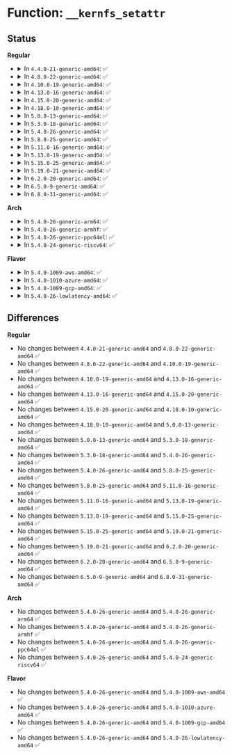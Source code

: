 # Function: <code>__kernfs_setattr</code>

## Status
<b>Regular</b>
<ul>
<li>
<details>
<summary>In <code>4.4.0-21-generic-amd64</code>: ✅</summary>

```c
int __kernfs_setattr(struct kernfs_node * kn, const struct iattr * iattr)
```

```json
{
  "name": "__kernfs_setattr",
  "collision_type": "Unique Static",
  "inline_type": "No",
  "funcs": [
    {
      "addr": 18446744071581502576,
      "name": "__kernfs_setattr",
      "external": false,
      "loc": "fs/kernfs/inode.c:66",
      "file": "fs/kernfs/inode.c",
      "inline": "seen, unknown",
      "caller_inline": [],
      "caller_func": [
        "fs/kernfs/inode.c:kernfs_iop_setattr",
        "fs/kernfs/inode.c:kernfs_setattr"
      ]
    }
  ],
  "symbols": [
    {
      "addr": 18446744071581502576,
      "name": "__kernfs_setattr",
      "section": ".text",
      "bind": "STB_LOCAL",
      "size": 180
    }
  ]
}
```
</details>
</li>
<li>
<details>
<summary>In <code>4.8.0-22-generic-amd64</code>: ✅</summary>

```c
int __kernfs_setattr(struct kernfs_node * kn, const struct iattr * iattr)
```

```json
{
  "name": "__kernfs_setattr",
  "collision_type": "Unique Static",
  "inline_type": "No",
  "funcs": [
    {
      "addr": 18446744071581688160,
      "name": "__kernfs_setattr",
      "external": false,
      "loc": "fs/kernfs/inode.c:69",
      "file": "fs/kernfs/inode.c",
      "inline": "seen, unknown",
      "caller_inline": [],
      "caller_func": [
        "fs/kernfs/inode.c:kernfs_iop_setattr",
        "fs/kernfs/inode.c:kernfs_setattr"
      ]
    }
  ],
  "symbols": [
    {
      "addr": 18446744071581688160,
      "name": "__kernfs_setattr",
      "section": ".text",
      "bind": "STB_LOCAL",
      "size": 180
    }
  ]
}
```
</details>
</li>
<li>
<details>
<summary>In <code>4.10.0-19-generic-amd64</code>: ✅</summary>

```c
int __kernfs_setattr(struct kernfs_node * kn, const struct iattr * iattr)
```

```json
{
  "name": "__kernfs_setattr",
  "collision_type": "Unique Static",
  "inline_type": "No",
  "funcs": [
    {
      "addr": 18446744071581776368,
      "name": "__kernfs_setattr",
      "external": false,
      "loc": "fs/kernfs/inode.c:66",
      "file": "fs/kernfs/inode.c",
      "inline": "seen, unknown",
      "caller_inline": [],
      "caller_func": [
        "fs/kernfs/inode.c:kernfs_iop_setattr",
        "fs/kernfs/inode.c:kernfs_setattr"
      ]
    }
  ],
  "symbols": [
    {
      "addr": 18446744071581776368,
      "name": "__kernfs_setattr",
      "section": ".text",
      "bind": "STB_LOCAL",
      "size": 180
    }
  ]
}
```
</details>
</li>
<li>
<details>
<summary>In <code>4.13.0-16-generic-amd64</code>: ✅</summary>

```c
int __kernfs_setattr(struct kernfs_node * kn, const struct iattr * iattr)
```

```json
{
  "name": "__kernfs_setattr",
  "collision_type": "Unique Static",
  "inline_type": "No",
  "funcs": [
    {
      "addr": 18446744071581830720,
      "name": "__kernfs_setattr",
      "external": false,
      "loc": "fs/kernfs/inode.c:66",
      "file": "fs/kernfs/inode.c",
      "inline": "seen, unknown",
      "caller_inline": [],
      "caller_func": [
        "fs/kernfs/inode.c:kernfs_iop_setattr",
        "fs/kernfs/inode.c:kernfs_setattr"
      ]
    }
  ],
  "symbols": [
    {
      "addr": 18446744071581830720,
      "name": "__kernfs_setattr",
      "section": ".text",
      "bind": "STB_LOCAL",
      "size": 184
    }
  ]
}
```
</details>
</li>
<li>
<details>
<summary>In <code>4.15.0-20-generic-amd64</code>: ✅</summary>

```c
int __kernfs_setattr(struct kernfs_node * kn, const struct iattr * iattr)
```

```json
{
  "name": "__kernfs_setattr",
  "collision_type": "Unique Static",
  "inline_type": "No",
  "funcs": [
    {
      "addr": 18446744071581980320,
      "name": "__kernfs_setattr",
      "external": false,
      "loc": "fs/kernfs/inode.c:66",
      "file": "fs/kernfs/inode.c",
      "inline": "seen, unknown",
      "caller_inline": [],
      "caller_func": [
        "fs/kernfs/inode.c:kernfs_iop_setattr",
        "fs/kernfs/inode.c:kernfs_setattr"
      ]
    }
  ],
  "symbols": [
    {
      "addr": 18446744071581980320,
      "name": "__kernfs_setattr",
      "section": ".text",
      "bind": "STB_LOCAL",
      "size": 184
    }
  ]
}
```
</details>
</li>
<li>
<details>
<summary>In <code>4.18.0-10-generic-amd64</code>: ✅</summary>

```c
int __kernfs_setattr(struct kernfs_node * kn, const struct iattr * iattr)
```

```json
{
  "name": "__kernfs_setattr",
  "collision_type": "Unique Global",
  "inline_type": "No",
  "funcs": [
    {
      "addr": 18446744071582168400,
      "name": "__kernfs_setattr",
      "external": true,
      "loc": "fs/kernfs/inode.c:66",
      "file": "fs/kernfs/inode.c",
      "inline": "seen, unknown",
      "caller_inline": [],
      "caller_func": [
        "fs/kernfs/inode.c:kernfs_iop_setattr",
        "fs/kernfs/inode.c:kernfs_setattr",
        "fs/kernfs/dir.c:__kernfs_new_node"
      ]
    }
  ],
  "symbols": [
    {
      "addr": 18446744071582168400,
      "name": "__kernfs_setattr",
      "section": ".text",
      "bind": "STB_GLOBAL",
      "size": 174
    }
  ]
}
```
</details>
</li>
<li>
<details>
<summary>In <code>5.0.0-13-generic-amd64</code>: ✅</summary>

```c
int __kernfs_setattr(struct kernfs_node * kn, const struct iattr * iattr)
```

```json
{
  "name": "__kernfs_setattr",
  "collision_type": "Unique Global",
  "inline_type": "No",
  "funcs": [
    {
      "addr": 18446744071582263472,
      "name": "__kernfs_setattr",
      "external": true,
      "loc": "fs/kernfs/inode.c:66",
      "file": "fs/kernfs/inode.c",
      "inline": "seen, unknown",
      "caller_inline": [],
      "caller_func": [
        "fs/kernfs/inode.c:kernfs_iop_setattr",
        "fs/kernfs/inode.c:kernfs_setattr",
        "fs/kernfs/dir.c:__kernfs_new_node"
      ]
    }
  ],
  "symbols": [
    {
      "addr": 18446744071582263472,
      "name": "__kernfs_setattr",
      "section": ".text",
      "bind": "STB_GLOBAL",
      "size": 174
    }
  ]
}
```
</details>
</li>
<li>
<details>
<summary>In <code>5.3.0-18-generic-amd64</code>: ✅</summary>

```c
int __kernfs_setattr(struct kernfs_node * kn, const struct iattr * iattr)
```

```json
{
  "name": "__kernfs_setattr",
  "collision_type": "Unique Global",
  "inline_type": "No",
  "funcs": [
    {
      "addr": 18446744071582427648,
      "name": "__kernfs_setattr",
      "external": true,
      "loc": "fs/kernfs/inode.c:72",
      "file": "fs/kernfs/inode.c",
      "inline": "seen, unknown",
      "caller_inline": [],
      "caller_func": [
        "fs/kernfs/inode.c:kernfs_iop_setattr",
        "fs/kernfs/inode.c:kernfs_setattr",
        "fs/kernfs/dir.c:__kernfs_new_node"
      ]
    }
  ],
  "symbols": [
    {
      "addr": 18446744071582427648,
      "name": "__kernfs_setattr",
      "section": ".text",
      "bind": "STB_GLOBAL",
      "size": 162
    }
  ]
}
```
</details>
</li>
<li>
<details>
<summary>In <code>5.4.0-26-generic-amd64</code>: ✅</summary>

```c
int __kernfs_setattr(struct kernfs_node * kn, const struct iattr * iattr)
```

```json
{
  "name": "__kernfs_setattr",
  "collision_type": "Unique Global",
  "inline_type": "No",
  "funcs": [
    {
      "addr": 18446744071582526400,
      "name": "__kernfs_setattr",
      "external": true,
      "loc": "fs/kernfs/inode.c:72",
      "file": "fs/kernfs/inode.c",
      "inline": "seen, unknown",
      "caller_inline": [],
      "caller_func": [
        "fs/kernfs/inode.c:kernfs_iop_setattr",
        "fs/kernfs/inode.c:kernfs_setattr",
        "fs/kernfs/dir.c:__kernfs_new_node"
      ]
    }
  ],
  "symbols": [
    {
      "addr": 18446744071582526400,
      "name": "__kernfs_setattr",
      "section": ".text",
      "bind": "STB_GLOBAL",
      "size": 162
    }
  ]
}
```
</details>
</li>
<li>
<details>
<summary>In <code>5.8.0-25-generic-amd64</code>: ✅</summary>

```c
int __kernfs_setattr(struct kernfs_node * kn, const struct iattr * iattr)
```

```json
{
  "name": "__kernfs_setattr",
  "collision_type": "Unique Global",
  "inline_type": "No",
  "funcs": [
    {
      "addr": 18446744071582832208,
      "name": "__kernfs_setattr",
      "external": true,
      "loc": "fs/kernfs/inode.c:74",
      "file": "fs/kernfs/inode.c",
      "inline": "seen, unknown",
      "caller_inline": [],
      "caller_func": [
        "fs/kernfs/inode.c:kernfs_iop_setattr",
        "fs/kernfs/inode.c:kernfs_setattr",
        "fs/kernfs/dir.c:__kernfs_new_node"
      ]
    }
  ],
  "symbols": [
    {
      "addr": 18446744071582832208,
      "name": "__kernfs_setattr",
      "section": ".text",
      "bind": "STB_GLOBAL",
      "size": 159
    }
  ]
}
```
</details>
</li>
<li>
<details>
<summary>In <code>5.11.0-16-generic-amd64</code>: ✅</summary>

```c
int __kernfs_setattr(struct kernfs_node * kn, const struct iattr * iattr)
```

```json
{
  "name": "__kernfs_setattr",
  "collision_type": "Unique Global",
  "inline_type": "No",
  "funcs": [
    {
      "addr": 18446744071582904960,
      "name": "__kernfs_setattr",
      "external": true,
      "loc": "fs/kernfs/inode.c:74",
      "file": "fs/kernfs/inode.c",
      "inline": "seen, unknown",
      "caller_inline": [],
      "caller_func": [
        "fs/kernfs/inode.c:kernfs_iop_setattr",
        "fs/kernfs/inode.c:kernfs_setattr",
        "fs/kernfs/dir.c:__kernfs_new_node"
      ]
    }
  ],
  "symbols": [
    {
      "addr": 18446744071582904960,
      "name": "__kernfs_setattr",
      "section": ".text",
      "bind": "STB_GLOBAL",
      "size": 159
    }
  ]
}
```
</details>
</li>
<li>
<details>
<summary>In <code>5.13.0-19-generic-amd64</code>: ✅</summary>

```c
int __kernfs_setattr(struct kernfs_node * kn, const struct iattr * iattr)
```

```json
{
  "name": "__kernfs_setattr",
  "collision_type": "Unique Global",
  "inline_type": "No",
  "funcs": [
    {
      "addr": 18446744071582932544,
      "name": "__kernfs_setattr",
      "external": true,
      "loc": "fs/kernfs/inode.c:74",
      "file": "fs/kernfs/inode.c",
      "inline": "seen, unknown",
      "caller_inline": [],
      "caller_func": [
        "fs/kernfs/inode.c:kernfs_iop_setattr",
        "fs/kernfs/inode.c:kernfs_setattr",
        "fs/kernfs/dir.c:__kernfs_new_node"
      ]
    }
  ],
  "symbols": [
    {
      "addr": 18446744071582932544,
      "name": "__kernfs_setattr",
      "section": ".text",
      "bind": "STB_GLOBAL",
      "size": 159
    }
  ]
}
```
</details>
</li>
<li>
<details>
<summary>In <code>5.15.0-25-generic-amd64</code>: ✅</summary>

```c
int __kernfs_setattr(struct kernfs_node * kn, const struct iattr * iattr)
```

```json
{
  "name": "__kernfs_setattr",
  "collision_type": "Unique Global",
  "inline_type": "No",
  "funcs": [
    {
      "addr": 18446744071583267392,
      "name": "__kernfs_setattr",
      "external": true,
      "loc": "fs/kernfs/inode.c:68",
      "file": "fs/kernfs/inode.c",
      "inline": "seen, unknown",
      "caller_inline": [],
      "caller_func": [
        "fs/kernfs/inode.c:kernfs_iop_setattr",
        "fs/kernfs/inode.c:kernfs_setattr",
        "fs/kernfs/dir.c:__kernfs_new_node"
      ]
    }
  ],
  "symbols": [
    {
      "addr": 18446744071583267392,
      "name": "__kernfs_setattr",
      "section": ".text",
      "bind": "STB_GLOBAL",
      "size": 159
    }
  ]
}
```
</details>
</li>
<li>
<details>
<summary>In <code>5.19.0-21-generic-amd64</code>: ✅</summary>

```c
int __kernfs_setattr(struct kernfs_node * kn, const struct iattr * iattr)
```

```json
{
  "name": "__kernfs_setattr",
  "collision_type": "Unique Global",
  "inline_type": "No",
  "funcs": [
    {
      "addr": 18446744071583770480,
      "name": "__kernfs_setattr",
      "external": true,
      "loc": "fs/kernfs/inode.c:68",
      "file": "fs/kernfs/inode.c",
      "inline": "seen, unknown",
      "caller_inline": [],
      "caller_func": [
        "fs/kernfs/inode.c:kernfs_iop_setattr",
        "fs/kernfs/inode.c:kernfs_setattr",
        "fs/kernfs/dir.c:__kernfs_new_node"
      ]
    }
  ],
  "symbols": [
    {
      "addr": 18446744071583770480,
      "name": "__kernfs_setattr",
      "section": ".text",
      "bind": "STB_GLOBAL",
      "size": 170
    }
  ]
}
```
</details>
</li>
<li>
<details>
<summary>In <code>6.2.0-20-generic-amd64</code>: ✅</summary>

```c
int __kernfs_setattr(struct kernfs_node * kn, const struct iattr * iattr)
```

```json
{
  "name": "__kernfs_setattr",
  "collision_type": "Unique Global",
  "inline_type": "No",
  "funcs": [
    {
      "addr": 18446744071584387872,
      "name": "__kernfs_setattr",
      "external": true,
      "loc": "fs/kernfs/inode.c:68",
      "file": "fs/kernfs/inode.c",
      "inline": "seen, unknown",
      "caller_inline": [],
      "caller_func": [
        "fs/kernfs/inode.c:kernfs_iop_setattr",
        "fs/kernfs/inode.c:kernfs_setattr",
        "fs/kernfs/dir.c:__kernfs_new_node"
      ]
    }
  ],
  "symbols": [
    {
      "addr": 18446744071584387872,
      "name": "__kernfs_setattr",
      "section": ".text",
      "bind": "STB_GLOBAL",
      "size": 170
    }
  ]
}
```
</details>
</li>
<li>
<details>
<summary>In <code>6.5.0-9-generic-amd64</code>: ✅</summary>

```c
int __kernfs_setattr(struct kernfs_node * kn, const struct iattr * iattr)
```

```json
{
  "name": "__kernfs_setattr",
  "collision_type": "Unique Global",
  "inline_type": "No",
  "funcs": [
    {
      "addr": 18446744071584616192,
      "name": "__kernfs_setattr",
      "external": true,
      "loc": "fs/kernfs/inode.c:68",
      "file": "fs/kernfs/inode.c",
      "inline": "seen, unknown",
      "caller_inline": [],
      "caller_func": [
        "fs/kernfs/inode.c:kernfs_iop_setattr",
        "fs/kernfs/inode.c:kernfs_setattr",
        "fs/kernfs/dir.c:__kernfs_new_node"
      ]
    }
  ],
  "symbols": [
    {
      "addr": 18446744071584616192,
      "name": "__kernfs_setattr",
      "section": ".text",
      "bind": "STB_GLOBAL",
      "size": 170
    }
  ]
}
```
</details>
</li>
<li>
<details>
<summary>In <code>6.8.0-31-generic-amd64</code>: ✅</summary>

```c
int __kernfs_setattr(struct kernfs_node * kn, const struct iattr * iattr)
```

```json
{
  "name": "__kernfs_setattr",
  "collision_type": "Unique Global",
  "inline_type": "No",
  "funcs": [
    {
      "addr": 18446744071584848304,
      "name": "__kernfs_setattr",
      "external": true,
      "loc": "fs/kernfs/inode.c:68",
      "file": "fs/kernfs/inode.c",
      "inline": "seen, unknown",
      "caller_inline": [],
      "caller_func": [
        "fs/kernfs/inode.c:kernfs_iop_setattr",
        "fs/kernfs/inode.c:kernfs_setattr",
        "fs/kernfs/dir.c:__kernfs_new_node"
      ]
    }
  ],
  "symbols": [
    {
      "addr": 18446744071584848304,
      "name": "__kernfs_setattr",
      "section": ".text",
      "bind": "STB_GLOBAL",
      "size": 170
    }
  ]
}
```
</details>
</li>
</ul>
<b>Arch</b>
<ul>
<li>
<details>
<summary>In <code>5.4.0-26-generic-arm64</code>: ✅</summary>

```c
int __kernfs_setattr(struct kernfs_node * kn, const struct iattr * iattr)
```

```json
{
  "name": "__kernfs_setattr",
  "collision_type": "Unique Global",
  "inline_type": "No",
  "funcs": [
    {
      "addr": 18446603336494157984,
      "name": "__kernfs_setattr",
      "external": true,
      "loc": "fs/kernfs/inode.c:72",
      "file": "fs/kernfs/inode.c",
      "inline": "seen, unknown",
      "caller_inline": [],
      "caller_func": [
        "fs/kernfs/inode.c:kernfs_iop_setattr",
        "fs/kernfs/inode.c:kernfs_setattr",
        "fs/kernfs/dir.c:__kernfs_new_node"
      ]
    }
  ],
  "symbols": [
    {
      "addr": 18446603336494157984,
      "name": "__kernfs_setattr",
      "section": ".text",
      "bind": "STB_GLOBAL",
      "size": 152
    }
  ]
}
```
</details>
</li>
<li>
<details>
<summary>In <code>5.4.0-26-generic-armhf</code>: ✅</summary>

```c
int __kernfs_setattr(struct kernfs_node * kn, const struct iattr * iattr)
```

```json
{
  "name": "__kernfs_setattr",
  "collision_type": "Unique Global",
  "inline_type": "No",
  "funcs": [
    {
      "addr": 3227598984,
      "name": "__kernfs_setattr",
      "external": true,
      "loc": "fs/kernfs/inode.c:72",
      "file": "fs/kernfs/inode.c",
      "inline": "seen, unknown",
      "caller_inline": [],
      "caller_func": [
        "fs/kernfs/inode.c:kernfs_iop_setattr",
        "fs/kernfs/inode.c:kernfs_setattr",
        "fs/kernfs/dir.c:__kernfs_new_node"
      ]
    }
  ],
  "symbols": [
    {
      "addr": 3227598984,
      "name": "__kernfs_setattr",
      "section": ".text",
      "bind": "STB_GLOBAL",
      "size": 160
    }
  ]
}
```
</details>
</li>
<li>
<details>
<summary>In <code>5.4.0-26-generic-ppc64el</code>: ✅</summary>

```c
int __kernfs_setattr(struct kernfs_node * kn, const struct iattr * iattr)
```

```json
{
  "name": "__kernfs_setattr",
  "collision_type": "Unique Global",
  "inline_type": "No",
  "funcs": [
    {
      "addr": 13835058055287838256,
      "name": "__kernfs_setattr",
      "external": true,
      "loc": "fs/kernfs/inode.c:72",
      "file": "fs/kernfs/inode.c",
      "inline": "seen, unknown",
      "caller_inline": [],
      "caller_func": [
        "fs/kernfs/inode.c:kernfs_iop_setattr",
        "fs/kernfs/inode.c:kernfs_setattr",
        "fs/kernfs/dir.c:__kernfs_new_node"
      ]
    }
  ],
  "symbols": [
    {
      "addr": 13835058055287838256,
      "name": "__kernfs_setattr",
      "section": ".text",
      "bind": "STB_GLOBAL",
      "size": 232
    }
  ]
}
```
</details>
</li>
<li>
<details>
<summary>In <code>5.4.0-24-generic-riscv64</code>: ✅</summary>

```c
int __kernfs_setattr(struct kernfs_node * kn, const struct iattr * iattr)
```

```json
{
  "name": "__kernfs_setattr",
  "collision_type": "Unique Global",
  "inline_type": "No",
  "funcs": [
    {
      "addr": 18446743936273629042,
      "name": "__kernfs_setattr",
      "external": true,
      "loc": "fs/kernfs/inode.c:72",
      "file": "fs/kernfs/inode.c",
      "inline": "seen, unknown",
      "caller_inline": [],
      "caller_func": [
        "fs/kernfs/inode.c:kernfs_iop_setattr",
        "fs/kernfs/inode.c:kernfs_setattr",
        "fs/kernfs/dir.c:__kernfs_new_node"
      ]
    }
  ],
  "symbols": [
    {
      "addr": 18446743936273629042,
      "name": "__kernfs_setattr",
      "section": ".text",
      "bind": "STB_GLOBAL",
      "size": 158
    }
  ]
}
```
</details>
</li>
</ul>
<b>Flavor</b>
<ul>
<li>
<details>
<summary>In <code>5.4.0-1009-aws-amd64</code>: ✅</summary>

```c
int __kernfs_setattr(struct kernfs_node * kn, const struct iattr * iattr)
```

```json
{
  "name": "__kernfs_setattr",
  "collision_type": "Unique Global",
  "inline_type": "No",
  "funcs": [
    {
      "addr": 18446744071582495136,
      "name": "__kernfs_setattr",
      "external": true,
      "loc": "fs/kernfs/inode.c:72",
      "file": "fs/kernfs/inode.c",
      "inline": "seen, unknown",
      "caller_inline": [],
      "caller_func": [
        "fs/kernfs/inode.c:kernfs_iop_setattr",
        "fs/kernfs/inode.c:kernfs_setattr",
        "fs/kernfs/dir.c:__kernfs_new_node"
      ]
    }
  ],
  "symbols": [
    {
      "addr": 18446744071582495136,
      "name": "__kernfs_setattr",
      "section": ".text",
      "bind": "STB_GLOBAL",
      "size": 162
    }
  ]
}
```
</details>
</li>
<li>
<details>
<summary>In <code>5.4.0-1010-azure-amd64</code>: ✅</summary>

```c
int __kernfs_setattr(struct kernfs_node * kn, const struct iattr * iattr)
```

```json
{
  "name": "__kernfs_setattr",
  "collision_type": "Unique Global",
  "inline_type": "No",
  "funcs": [
    {
      "addr": 18446744071582432368,
      "name": "__kernfs_setattr",
      "external": true,
      "loc": "fs/kernfs/inode.c:72",
      "file": "fs/kernfs/inode.c",
      "inline": "seen, unknown",
      "caller_inline": [],
      "caller_func": [
        "fs/kernfs/inode.c:kernfs_iop_setattr",
        "fs/kernfs/inode.c:kernfs_setattr",
        "fs/kernfs/dir.c:__kernfs_new_node"
      ]
    }
  ],
  "symbols": [
    {
      "addr": 18446744071582432368,
      "name": "__kernfs_setattr",
      "section": ".text",
      "bind": "STB_GLOBAL",
      "size": 162
    }
  ]
}
```
</details>
</li>
<li>
<details>
<summary>In <code>5.4.0-1009-gcp-amd64</code>: ✅</summary>

```c
int __kernfs_setattr(struct kernfs_node * kn, const struct iattr * iattr)
```

```json
{
  "name": "__kernfs_setattr",
  "collision_type": "Unique Global",
  "inline_type": "No",
  "funcs": [
    {
      "addr": 18446744071582485616,
      "name": "__kernfs_setattr",
      "external": true,
      "loc": "fs/kernfs/inode.c:72",
      "file": "fs/kernfs/inode.c",
      "inline": "seen, unknown",
      "caller_inline": [],
      "caller_func": [
        "fs/kernfs/inode.c:kernfs_iop_setattr",
        "fs/kernfs/inode.c:kernfs_setattr",
        "fs/kernfs/dir.c:__kernfs_new_node"
      ]
    }
  ],
  "symbols": [
    {
      "addr": 18446744071582485616,
      "name": "__kernfs_setattr",
      "section": ".text",
      "bind": "STB_GLOBAL",
      "size": 162
    }
  ]
}
```
</details>
</li>
<li>
<details>
<summary>In <code>5.4.0-26-lowlatency-amd64</code>: ✅</summary>

```c
int __kernfs_setattr(struct kernfs_node * kn, const struct iattr * iattr)
```

```json
{
  "name": "__kernfs_setattr",
  "collision_type": "Unique Global",
  "inline_type": "No",
  "funcs": [
    {
      "addr": 18446744071582566176,
      "name": "__kernfs_setattr",
      "external": true,
      "loc": "fs/kernfs/inode.c:72",
      "file": "fs/kernfs/inode.c",
      "inline": "seen, unknown",
      "caller_inline": [],
      "caller_func": [
        "fs/kernfs/inode.c:kernfs_iop_setattr",
        "fs/kernfs/inode.c:kernfs_setattr",
        "fs/kernfs/dir.c:__kernfs_new_node"
      ]
    }
  ],
  "symbols": [
    {
      "addr": 18446744071582566176,
      "name": "__kernfs_setattr",
      "section": ".text",
      "bind": "STB_GLOBAL",
      "size": 162
    }
  ]
}
```
</details>
</li>
</ul>

## Differences
<b>Regular</b>
<ul>
<li>
No changes between <code>4.4.0-21-generic-amd64</code> and <code>4.8.0-22-generic-amd64</code> ✅
</li>
<li>
No changes between <code>4.8.0-22-generic-amd64</code> and <code>4.10.0-19-generic-amd64</code> ✅
</li>
<li>
No changes between <code>4.10.0-19-generic-amd64</code> and <code>4.13.0-16-generic-amd64</code> ✅
</li>
<li>
No changes between <code>4.13.0-16-generic-amd64</code> and <code>4.15.0-20-generic-amd64</code> ✅
</li>
<li>
No changes between <code>4.15.0-20-generic-amd64</code> and <code>4.18.0-10-generic-amd64</code> ✅
</li>
<li>
No changes between <code>4.18.0-10-generic-amd64</code> and <code>5.0.0-13-generic-amd64</code> ✅
</li>
<li>
No changes between <code>5.0.0-13-generic-amd64</code> and <code>5.3.0-18-generic-amd64</code> ✅
</li>
<li>
No changes between <code>5.3.0-18-generic-amd64</code> and <code>5.4.0-26-generic-amd64</code> ✅
</li>
<li>
No changes between <code>5.4.0-26-generic-amd64</code> and <code>5.8.0-25-generic-amd64</code> ✅
</li>
<li>
No changes between <code>5.8.0-25-generic-amd64</code> and <code>5.11.0-16-generic-amd64</code> ✅
</li>
<li>
No changes between <code>5.11.0-16-generic-amd64</code> and <code>5.13.0-19-generic-amd64</code> ✅
</li>
<li>
No changes between <code>5.13.0-19-generic-amd64</code> and <code>5.15.0-25-generic-amd64</code> ✅
</li>
<li>
No changes between <code>5.15.0-25-generic-amd64</code> and <code>5.19.0-21-generic-amd64</code> ✅
</li>
<li>
No changes between <code>5.19.0-21-generic-amd64</code> and <code>6.2.0-20-generic-amd64</code> ✅
</li>
<li>
No changes between <code>6.2.0-20-generic-amd64</code> and <code>6.5.0-9-generic-amd64</code> ✅
</li>
<li>
No changes between <code>6.5.0-9-generic-amd64</code> and <code>6.8.0-31-generic-amd64</code> ✅
</li>
</ul>
<b>Arch</b>
<ul>
<li>
No changes between <code>5.4.0-26-generic-amd64</code> and <code>5.4.0-26-generic-arm64</code> ✅
</li>
<li>
No changes between <code>5.4.0-26-generic-amd64</code> and <code>5.4.0-26-generic-armhf</code> ✅
</li>
<li>
No changes between <code>5.4.0-26-generic-amd64</code> and <code>5.4.0-26-generic-ppc64el</code> ✅
</li>
<li>
No changes between <code>5.4.0-26-generic-amd64</code> and <code>5.4.0-24-generic-riscv64</code> ✅
</li>
</ul>
<b>Flavor</b>
<ul>
<li>
No changes between <code>5.4.0-26-generic-amd64</code> and <code>5.4.0-1009-aws-amd64</code> ✅
</li>
<li>
No changes between <code>5.4.0-26-generic-amd64</code> and <code>5.4.0-1010-azure-amd64</code> ✅
</li>
<li>
No changes between <code>5.4.0-26-generic-amd64</code> and <code>5.4.0-1009-gcp-amd64</code> ✅
</li>
<li>
No changes between <code>5.4.0-26-generic-amd64</code> and <code>5.4.0-26-lowlatency-amd64</code> ✅
</li>
</ul>
